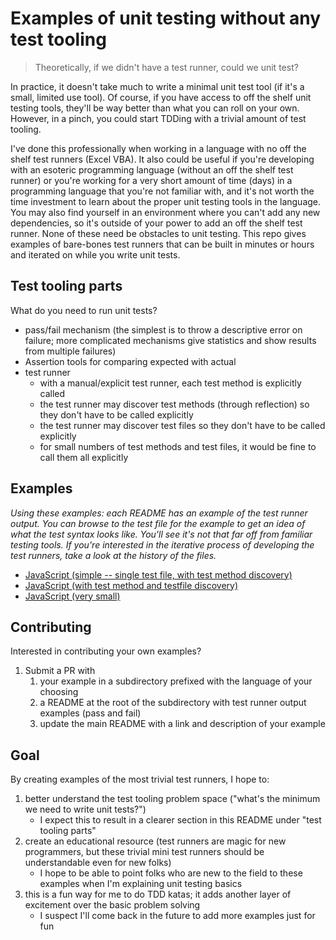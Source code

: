 # Examples of unit testing without any test tooling

> Theoretically, if we didn't have a test runner, could we unit test?

In practice, it doesn't take much to write a minimal unit test tool (if it's a
small, limited use tool). Of course, if you have access to off the shelf unit
testing tools, they'll be way better than what you can roll on your own.
However, in a pinch, you could start TDDing with a trivial amount of test
tooling. 

I've done this professionally when working in a language with no off the shelf
test runners (Excel VBA). It also could be useful if you're developing with an
esoteric programming language (without an off the shelf test runner) or you're
working for a very short amount of time (days) in a programming language that
you're not familiar with, and it's not worth the time investment to learn about
the proper unit testing tools in the language. You may also find yourself in an
environment where you can't add any new dependencies, so it's outside of your
power to add an off the shelf test runner. None of these need be obstacles to
unit testing. This repo gives examples of bare-bones test runners that can be
built in minutes or hours and iterated on while you write unit tests.

## Test tooling parts

What do you need to run unit tests?
- pass/fail mechanism (the simplest is to throw a descriptive error on failure;
  more complicated mechanisms give statistics and show results from multiple
  failures)
- Assertion tools for comparing expected with actual
- test runner
   - with a manual/explicit test runner, each test method is explicitly called
   - the test runner may discover test methods (through reflection) so they
     don't have to be called explicitly
   - the test runner may discover test files so they don't have to be called
     explicitly
   - for small numbers of test methods and test files, it would be fine to call
     them all explicitly

## Examples

*Using these examples: each README has an example of the test runner output.
You can browse to the test file for the example to get an idea of what the test
syntax looks like. You'll see it's not that far off from familiar testing
tools. If you're interested in the iterative process of developing the test runners,
take a look at the history of the files.*

- [JavaScript (simple -- single test file, with test method discovery)](./javascript-simple)
- [JavaScript (with test method and testfile discovery)](./javascript-with-test-file-discovery)
- [JavaScript (very small)](./javascript-tiny)

## Contributing

Interested in contributing your own examples?
1. Submit a PR with
    1. your example in a subdirectory prefixed with the language of your choosing
    2. a README at the root of the subdirectory with test runner output examples (pass and fail)
    3. update the main README with a link and description of your example

## Goal

By creating examples of the most trivial test runners, I hope to:
1. better understand the test tooling problem space ("what's the minimum we need to write unit tests?")
    - I expect this to result in a clearer section in this README under "test tooling parts"
2. create an educational resource (test runners are magic for new programmers, but these trivial mini test runners should be understandable even for new folks)
    - I hope to be able to point folks who are new to the field to these examples when I'm explaining unit testing basics
3. this is a fun way for me to do TDD katas; it adds another layer of excitement over the basic problem solving
    - I suspect I'll come back in the future to add more examples just for fun
